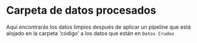 # Carpeta de datos procesados

Aquí encontrarás los datos limpios después de aplicar un pipeline que está alojado en la carpeta 'código' a 
los datos que están en `Datos Crudos`